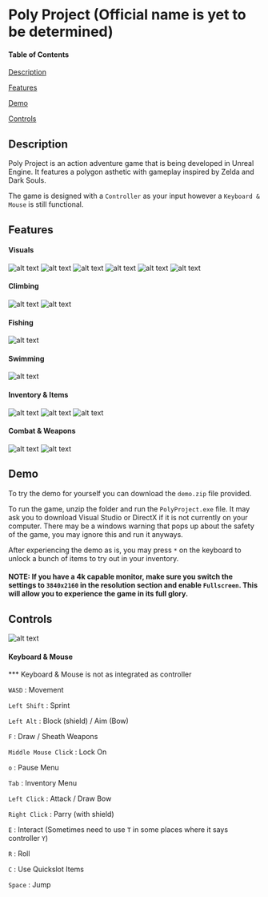 
# Poly Project (Official name is yet to be determined)

#### Table of Contents  
[Description](#description)  

[Features](#features)  

[Demo](#demo)

[Controls](#controls)

<a name="description"/>
<a name="features"/>
<a name="demo"/>
<a name="controls"/>


## Description
Poly Project is an action adventure game that is being developed in Unreal Engine. It features a polygon asthetic with gameplay inspired by Zelda and Dark Souls.

The game is designed with a `Controller` as your input however a `Keyboard & Mouse` is still functional.


## Features
#### Visuals
![alt text](https://github.com/hamzooka/Poly-Project/blob/main/images/visual_1.png?raw=true)
![alt text](https://github.com/hamzooka/Poly-Project/blob/main/images/visual_3.png?raw=true)
![alt text](https://github.com/hamzooka/Poly-Project/blob/main/images/visual_4.png?raw=true)
![alt text](https://github.com/hamzooka/Poly-Project/blob/main/images/visual_5.png?raw=true)
![alt text](https://github.com/hamzooka/Poly-Project/blob/main/images/visual_6.png?raw=true)
![alt text](https://github.com/hamzooka/Poly-Project/blob/main/images/visual_7.png?raw=true)
#### Climbing
![alt text](https://github.com/hamzooka/Poly-Project/blob/main/gifs/climb_1.gif?raw=true)
![alt text](https://github.com/hamzooka/Poly-Project/blob/main/gifs/climb_2.gif?raw=true)
#### Fishing
![alt text](https://github.com/hamzooka/Poly-Project/blob/main/gifs/fishing_1.gif?raw=true)
#### Swimming
![alt text](https://github.com/hamzooka/Poly-Project/blob/main/gifs/dive_1.gif?raw=true)
#### Inventory & Items
![alt text](https://github.com/hamzooka/Poly-Project/blob/main/images/inventory_1.png?raw=true)
![alt text](https://github.com/hamzooka/Poly-Project/blob/main/images/inventory_2.png?raw=true)
![alt text](https://github.com/hamzooka/Poly-Project/blob/main/gifs/bomb_1.gif?raw=true)
#### Combat & Weapons
![alt text](https://github.com/hamzooka/Poly-Project/blob/main/gifs/combat_1.gif?raw=true)
![alt text](https://github.com/hamzooka/Poly-Project/blob/main/images/bow_1.png?raw=true)

## Demo
To try the demo for yourself you can download the `demo.zip` file provided.

To run the game, unzip the folder and run the `PolyProject.exe` file. It may ask you to download Visual Studio or DirectX if it is not currently on your computer. There may be a windows warning that pops up about the safety of the game, you may ignore this and run it anyways.

After experiencing the demo as is, you may press `*` on the keyboard to unlock a bunch of items to try out in your inventory.

#### NOTE: If you have a 4k capable monitor, make sure you switch the settings to `3840x2160` in the resolution section and enable `Fullscreen`. This will allow you to experience the game in its full glory.

## Controls
![alt text](https://github.com/hamzooka/Poly-Project/blob/main/gifs/controls.png?raw=true)
#### Keyboard & Mouse
*** Keyboard & Mouse is not as integrated as controller


`WASD` : Movement

`Left Shift` : Sprint

`Left Alt` : Block (shield) / Aim (Bow)

`F` : Draw / Sheath Weapons

`Middle Mouse Clic`k : Lock On

`o` : Pause Menu

`Tab` : Inventory Menu

`Left Click` : Attack / Draw Bow

`Right Click` : Parry (with shield)

`E` : Interact (Sometimes need to use `T` in some places where it says controller `Y`)

`R` : Roll

`C` : Use Quickslot Items

`Space` : Jump
